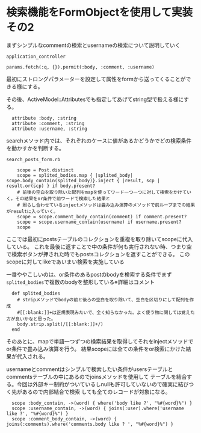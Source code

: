 # 検索機能をFormObjectを使用して実装 その2

まずシンプルなcommentの検索とusernameの検索について説明していく

`application_controller`

```
params.fetch(:q, {}).permit(:body, :comment, :username)
```
最初にストロングパラメーターを設定して属性をformから送ってくることができる様にする。

その後、ActiveModel::Attributesでも指定してあげてstring型で扱える様にする。
```
  attribute :body, :string
  attribute :comment, :string
  attribute :username, :string
```

searchメソッド内では、それぞれのケースに値があるかどうかでどの検索条件を動かすかを判断する。

`search_posts_form.rb`
```
    scope = Post.distinct
    scope = splited_bodies.map { |splited_body| scope.body_contain(splited_body)}.inject { |result, scp | result.or(scp) } if body.present?
    # 前後の空白を取り除いた配列をmapを使ってワード一つ一つに対して検索をかけていく。その結果をor条件で前ワードで検索した結果と
    # 照らし合わせているinjectメソッドは畳み込み演算のメソッドで前ループまでの結果がresultに入っていく。
    scope = scope.comment_body_contain(comment) if comment.present?
    scope = scope.username_contain(username) if username.present?
    scope
```

ここでは最初にpostsテーブルのコレクションを重複を取り除いてscopeに代入している。
これを最後に返すことで中の条件が何も実行されない時、つまり空で検索ボタンが押された時でもpostsコレクションを返すことができる。
このscopeに対してlikeであいまい検索を実施している

一番ややこしいのは、or条件のあるpostのbodyを検索する条件でまず`splited_bodies`で複数のbodyを整形している※詳細はコメント

```
  def splited_bodies
    # stripメソッドでbodyの前と後ろの空白を取り除いて、空白を区切りにして配列を作成
    #[[:blank:]]+は正規表現みたいで、全く知らなかった。よく使う物に関しては覚えた方が良いかなと思った。
    body.strip.split(/[[:blank:]]+/)
  end
```
そのあとに、mapで単語一つずつの検索結果を取得してそれをinjectメソッドでor条件で畳み込み演算を行う。
結果scopeには全ての条件をor検索にかけた結果が代入される。

usernameとcommentはシンプルで検索したい条件がusersテーブルとcommentsテーブルの中にあるのでjoinsメソッドを使用して
テーブルを結合する。今回は外部キー制約がついているしnullも許可していないので確実に結びつく先があるので内部結合で検索
しても全てのレコードが対象になる。

``` 
  scope :body_contain, ->(word) { where('body like ?', "%#{word}%") }
  scope :username_contain, ->(word) { joins(:user).where('username like ?', "%#{word}%") }
  scope :comment_body_contain, ->(word) { joins(:comments).where('comments.body like ? ', "%#{word}%") }
```


